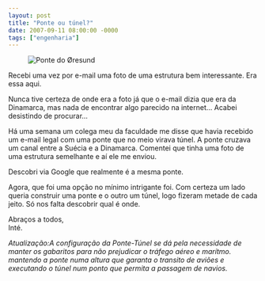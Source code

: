 ```yaml
---
layout: post
title: "Ponte ou túnel?"
date: 2007-09-11 08:00:00 -0000
tags: ["engenharia"]
---
```

<figure class="gallery">
    <img src="https://static.abc.es/Media/201403/23/oresund--644x362.jpg" alt="Ponte do Øresund" title="Ponte do Øresund">
</figure>
Recebi uma vez por e-mail uma foto de uma estrutura bem interessante. Era essa aqui.

Nunca tive certeza de onde era a foto já que o e-mail dizia que era da Dinamarca, mas nada de encontrar algo parecido na internet... Acabei desistindo de procurar...

Há uma semana um colega meu da faculdade me disse que havia recebido um e-mail legal com uma ponte que no meio virava túnel. A ponte cruzava um canal entre a Suécia e a Dinamarca. Comentei que tinha uma foto de uma estrutura semelhante e aí ele me enviou. 

Descobri via Google que realmente é a mesma ponte.

Agora, que foi uma opção no mínimo intrigante foi. Com certeza um lado queria construir uma ponte e o outro um túnel, logo fizeram metade de cada jeito. Só nos falta descobrir qual é onde.

Abraços a todos,  
Inté.

*Atualização:A configuração da Ponte-Túnel se dá pela necessidade de manter os gabaritos para não prejudicar o tráfego aéreo e marítmo. mantendo a ponte numa altura que garanta o transito de aviões e executando o túnel num ponto que permita a passagem de navios.*